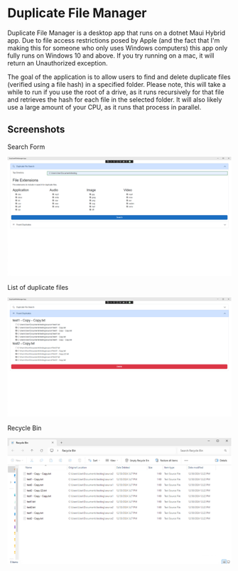 # Duplicate File Manager

Duplicate File Manager is a desktop app that runs on a dotnet Maui Hybrid app. Due to file access restrictions posed by Apple (and the fact that I'm making this for someone who only uses Windows computers) this app only fully runs on Windows 10 and above. If you try running on a mac, it will return an Unauthorized exception.

The goal of the application is to allow users to find and delete duplicate files (verified using a file hash) in a specified folder. Please note, this will take a while to run if you use the root of a drive, as it runs recursively for that file and retrieves the hash for each file in the selected folder. It will also likely use a large amount of your CPU, as it runs that process in parallel.

## Screenshots

Search Form

![Screenshot of Search Form](./assets/Screenshot-Search.png "Search")

List of duplicate files

![Screenshot of List](./assets/Screenshot-List.png "List")

Recycle Bin

![Screenshot of Files in Recycle Bin](./assets/Screenshot-RecycleBin.png "Recycle Bin")
